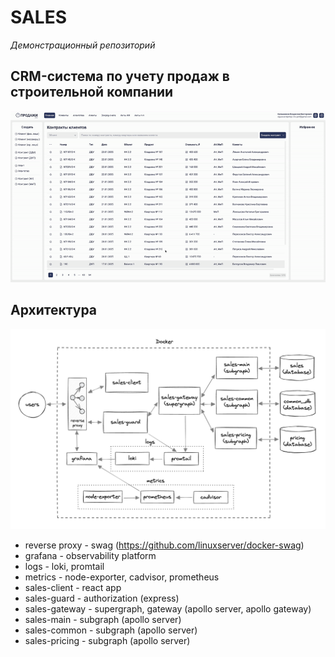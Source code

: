 # SALES

*Демонстрационный репозиторий*
## CRM-система по учету продаж в строительной компании

![Описание GIF](misc/sales.gif)

## Архитектура

![Alt text](misc/architecture.png)

- reverse proxy - swag (https://github.com/linuxserver/docker-swag)
- grafana - observability platform
- logs - loki, promtail
- metrics - node-exporter, cadvisor, prometheus
- sales-client - react app
- sales-guard - authorization (express)
- sales-gateway - supergraph, gateway (apollo server, apollo gateway)
- sales-main - subgraph (apollo server)
- sales-common - subgraph (apollo server)
- sales-pricing - subgraph (apollo server)